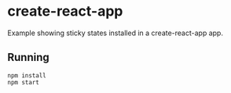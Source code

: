 # create-react-app

Example showing sticky states installed in a create-react-app app.

## Running

```
npm install
npm start
```
